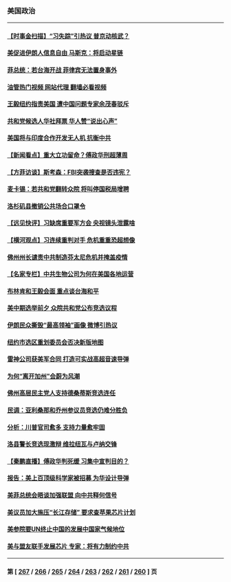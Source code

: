 ### 美国政治
---
#### [【时事金扫描】“习失踪”引热议 普京动核武？](../../pages/ncid1078159/n13832116.md?09250845) 
#### [美促进伊朗人信息自由 马斯克：将启动星链](../../pages/ncid1078159/n13832084.md?09250845) 
#### [菲总统：若台海开战 菲律宾无法置身事外](../../pages/ncid1078159/n13832077.md?09250845) 
#### [油管热门视频 网站代理 翻墙必看视频](http://209.222.30.114:81/youtube.html?09250845)
#### [王毅纽约指责美国 遭中国问题专家余茂春驳斥](../../pages/ncid1078159/n13831846.md?09250845) 
#### [共和党候选人华社拜票 华人赞“说出心声”](../../pages/ncid1078159/n13831735.md?09250845) 
#### [美国将与印度合作开发无人机 抗衡中共](../../pages/ncid1078159/n13831718.md?09250845) 
#### [【新闻看点】重大立功留命？傅政华刑超薄周](../../pages/ncid1078159/n13831596.md?09250845) 
#### [【方菲访谈】斯考森：FBI突袭搜查是否违宪？](../../pages/ncid1078159/n13831605.md?09250845) 
#### [麦卡锡：若共和党翻转众院 将叫停国税局增聘](../../pages/ncid1078159/n13831646.md?09250845) 
#### [洛杉矶县撤销公共场合口罩令](../../pages/ncid1078159/n13831649.md?09250845) 
#### [【远见快评】习缺席重要军方会 央视镜头泄露啥](../../pages/ncid1078159/n13831601.md?09250845) 
#### [【横河观点】习连续重判对手 危机重重恐超想像](../../pages/ncid1078159/n13831586.md?09250845) 
#### [佛州州长谴责中共制造芬太尼危机并掩盖疫情](../../pages/ncid1078159/n13831491.md?09250845) 
#### [【名家专栏】中共生物公司为何在美国各地运营](../../pages/ncid1078159/n13831288.md?09250845) 
#### [布林肯和王毅会面 重点谈台海和平](../../pages/ncid1078159/n13831438.md?09250845) 
#### [美中期选举前夕 众院共和党公布竞选议程](../../pages/ncid1078159/n13831469.md?09250845) 
#### [伊朗民众撕毁“最高领袖”画像 微博引热议](../../pages/ncid1078159/n13831443.md?09250845) 
#### [纽约市选区重划委员会否决新版地图](../../pages/ncid1078159/n13831030.md?09250845) 
#### [雷神公司获美军合同 打造可实战高超音速导弹](../../pages/ncid1078159/n13830998.md?09250845) 
#### [为何“离开加州”会蔚为风潮](../../pages/ncid1078159/n13830899.md?09250845) 
#### [佛州高层民主党人支持德桑蒂斯竞选连任](../../pages/ncid1078159/n13830869.md?09250845) 
#### [民调：亚利桑那和乔州参议员竞选仍难分胜负](../../pages/ncid1078159/n13830766.md?09250845) 
#### [分析：川普官司愈多 支持力量愈牢固](../../pages/ncid1078159/n13830607.md?09250845) 
#### [洛县警长竞选现激辩 维拉纽瓦与卢纳交锋](../../pages/ncid1078159/n13830817.md?09250845) 
#### [【秦鹏直播】傅政华判死缓 习集中宣判目的？](../../pages/ncid1078159/n13830788.md?09250845) 
#### [报告：美上百顶级科学家被招募 为华设计导弹](../../pages/ncid1078159/n13830728.md?09250845) 
#### [美菲总统会晤谈加强联盟 向中共释何信号](../../pages/ncid1078159/n13830737.md?09250845) 
#### [美议员加大施压“长江存储” 要求查苹果芯片计划](../../pages/ncid1078159/n13830569.md?09250845) 
#### [美参院要UN终止中国的发展中国家气候地位](../../pages/ncid1078159/n13830631.md?09250845) 
#### [美与盟友联手发展芯片 专家：将有力制约中共](../../pages/ncid1078159/n13830450.md?09250845) 

---
#### 第 [ [267](./267.md?09250845) / [266](./266.md?09250845) / [265](./265.md?09250845) / [264](./264.md?09250845) / [263](./263.md?09250845) / [262](./262.md?09250845) / [261](./261.md?09250845) / [260](./260.md?09250845) ] 页
